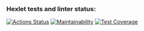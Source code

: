 ### Hexlet tests and linter status:
[![Actions Status](https://github.com/dutlov/python-project-lvl2/workflows/hexlet-check/badge.svg)](https://github.com/dutlov/python-project-lvl2/actions)
[![Maintainability](https://api.codeclimate.com/v1/badges/e53b3aefa8d3cbaab12d/maintainability)](https://codeclimate.com/github/dutlov/python-project-lvl2/maintainability)
[![Test Coverage](https://api.codeclimate.com/v1/badges/e53b3aefa8d3cbaab12d/test_coverage)](https://codeclimate.com/github/dutlov/python-project-lvl2/test_coverage)
